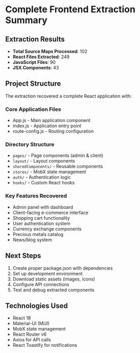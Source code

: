 # Complete Frontend Extraction Summary

## Extraction Results
- **Total Source Maps Processed**: 102
- **React Files Extracted**: 249
- **JavaScript Files**: 90
- **JSX Components**: 43

## Project Structure
The extraction recovered a complete React application with:

### Core Application Files
- App.js - Main application component
- index.js - Application entry point  
- route-config.js - Routing configuration

### Directory Structure
- `pages/` - Page components (admin & client)
- `layout/` - Layout components  
- `sharedComponents/` - Reusable components
- `stores/` - MobX state management
- `auth/` - Authentication logic
- `hooks/` - Custom React hooks

### Key Features Recovered
- Admin panel with dashboard
- Client-facing e-commerce interface
- Shopping cart functionality
- User authentication system
- Currency exchange components
- Precious metals catalog
- News/blog system

## Next Steps
1. Create proper package.json with dependencies
2. Set up development environment
3. Download static assets (images, icons)
4. Configure API connections
5. Test and debug extracted components

## Technologies Used
- React 18
- Material-UI (MUI)
- MobX state management
- React Router v6
- Axios for API calls
- React Toastify for notifications

